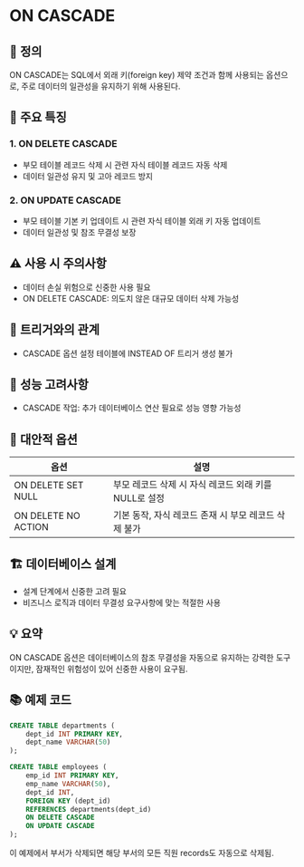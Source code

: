 # ON CASCADE
## 📌 정의

ON CASCADE는 SQL에서 외래 키(foreign key) 제약 조건과 함께 사용되는 옵션으로, 주로 데이터의 일관성을 유지하기 위해 사용된다.

## 🔑 주요 특징

### 1. ON DELETE CASCADE

- 부모 테이블 레코드 삭제 시 관련 자식 테이블 레코드 자동 삭제
- 데이터 일관성 유지 및 고아 레코드 방지

### 2. ON UPDATE CASCADE

- 부모 테이블 기본 키 업데이트 시 관련 자식 테이블 외래 키 자동 업데이트
- 데이터 일관성 및 참조 무결성 보장

## ⚠️ 사용 시 주의사항

- 데이터 손실 위험으로 신중한 사용 필요
- ON DELETE CASCADE: 의도치 않은 대규모 데이터 삭제 가능성

## 🔄 트리거와의 관계

- CASCADE 옵션 설정 테이블에 INSTEAD OF 트리거 생성 불가

## 🚀 성능 고려사항

- CASCADE 작업: 추가 데이터베이스 연산 필요로 성능 영향 가능성

## 🔀 대안적 옵션

| 옵션 | 설명 |
| --- | --- |
| ON DELETE SET NULL | 부모 레코드 삭제 시 자식 레코드 외래 키를 NULL로 설정 |
| ON DELETE NO ACTION | 기본 동작, 자식 레코드 존재 시 부모 레코드 삭제 불가 |

## 🏗️ 데이터베이스 설계

- 설계 단계에서 신중한 고려 필요
- 비즈니스 로직과 데이터 무결성 요구사항에 맞는 적절한 사용

## 💡 요약

ON CASCADE 옵션은 데이터베이스의 참조 무결성을 자동으로 유지하는 강력한 도구이지만, 잠재적인 위험성이 있어 신중한 사용이 요구됨.

## 📚 예제 코드

```sql
CREATE TABLE departments (
    dept_id INT PRIMARY KEY,
    dept_name VARCHAR(50)
);

CREATE TABLE employees (
    emp_id INT PRIMARY KEY,
    emp_name VARCHAR(50),
    dept_id INT,
    FOREIGN KEY (dept_id)
    REFERENCES departments(dept_id)
    ON DELETE CASCADE
    ON UPDATE CASCADE
);

```

이 예제에서 부서가 삭제되면 해당 부서의 모든 직원 records도 자동으로 삭제됨.